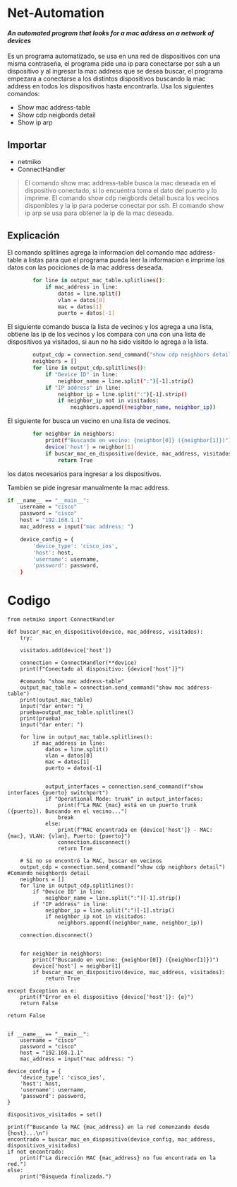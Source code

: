 # Net-Automation
#### _An automated program that looks for a mac address on a network of devices_

Es un programa automatizado, se usa en una red de dispositivos con una misma contraseña, el programa pide una ip para conectarse por ssh a un dispositivo y al ingresar la mac address que se desea buscar, el programa empezara a conectarse a los distintos dispositivos buscando la mac address en todos los dispositivos hasta encontrarla.
Usa los siguientes comandos:
- Show mac address-table
- Show cdp neigbords detail
- Show ip arp 

## Importar
- netmiko
- ConnectHandler

> El comando show mac address-table  busca la mac deseada en el dispositivo conectado, si lo encuentra toma el dato del puerto y lo imprime.
>El comando show cdp neigbords detail busca los vecinos disponibles y la ip para poderse conectar por ssh.
>El comando show ip arp se usa para obtener la ip de la mac deseada.

## Explicación

El comando splitlines agrega la informacion del comando mac address-table a listas para que el programa pueda leer la informacion e imprime los datos con las pociciones de la mac address deseada.
```sh
        for line in output_mac_table.splitlines():
            if mac_address in line:
                datos = line.split()
                vlan = datos[0]
                mac = datos[1]
                puerto = datos[-1]
```

El siguiente comando busca la lista de vecinos y los agrega a una lista, obtiene las ip de los vecinos y los compara con una con una lista de dispositivos ya visitados, si aun no ha sido visitdo lo agrega a la lista.

```sh
        output_cdp = connection.send_command("show cdp neighbors detail")
        neighbors = []
        for line in output_cdp.splitlines():
            if "Device ID" in line:
                neighbor_name = line.split(":")[-1].strip()
            if "IP address" in line:
                neighbor_ip = line.split(":")[-1].strip()
                if neighbor_ip not in visitados:
                    neighbors.append((neighbor_name, neighbor_ip))
```

El siguiente for busca un vecino en una lista de vecinos. 

```sh
        for neighbor in neighbors:
            print(f"Buscando en vecino: {neighbor[0]} ({neighbor[1]})")
            device['host'] = neighbor[1]
            if buscar_mac_en_dispositivo(device, mac_address, visitados):
                return True
```

los datos necesarios para ingresar a los dispositivos.

Tambien se pide ingresar manualmente la mac address.

```sh
if __name__ == "__main__":
    username = "cisco"
    password = "cisco"
    host = "192.168.1.1"
    mac_address = input("mac address: ") 

    device_config = {
        'device_type': 'cisco_ios',
        'host': host,
        'username': username,
        'password': password,
    }
```

# Codigo 

    from netmiko import ConnectHandler

    def buscar_mac_en_dispositivo(device, mac_address, visitados):
        try:
      
        visitados.add(device['host'])

        connection = ConnectHandler(**device)
        print(f"Conectado al dispositivo: {device['host']}")

        #comando "show mac address-table"
        output_mac_table = connection.send_command("show mac address-table")
        print(output_mac_table)
        input("dar enter: ")
        prueba=output_mac_table.splitlines()
        print(prueba)
        input("dar enter: ")

        for line in output_mac_table.splitlines():
            if mac_address in line:
                datos = line.split()
                vlan = datos[0]
                mac = datos[1]
                puerto = datos[-1]

      
                output_interfaces = connection.send_command(f"show interfaces {puerto} switchport")
                if "Operational Mode: trunk" in output_interfaces:
                    print(f"La MAC {mac} está en un puerto trunk ({puerto}). Buscando en el vecino...")
                    break
                else:
                    print(f"MAC encontrada en {device['host']} - MAC: {mac}, VLAN: {vlan}, Puerto: {puerto}")
                    connection.disconnect()
                    return True

        # Si no se encontró la MAC, buscar en vecinos
        output_cdp = connection.send_command("show cdp neighbors detail") #Comando neighbords detail
        neighbors = []
        for line in output_cdp.splitlines():
            if "Device ID" in line:
                neighbor_name = line.split(":")[-1].strip()
            if "IP address" in line:
                neighbor_ip = line.split(":")[-1].strip()
                if neighbor_ip not in visitados:
                    neighbors.append((neighbor_name, neighbor_ip))

        connection.disconnect()

     
        for neighbor in neighbors:
            print(f"Buscando en vecino: {neighbor[0]} ({neighbor[1]})")
            device['host'] = neighbor[1]
            if buscar_mac_en_dispositivo(device, mac_address, visitados):
                return True

    except Exception as e:
        print(f"Error en el dispositivo {device['host']}: {e}")
        return False

    return False


    if __name__ == "__main__":
        username = "cisco"
        password = "cisco"
        host = "192.168.1.1"
        mac_address = input("mac address: ") 

    device_config = {
        'device_type': 'cisco_ios',
        'host': host,
        'username': username,
        'password': password,
    }

    dispositivos_visitados = set()

    print(f"Buscando la MAC {mac_address} en la red comenzando desde {host}...\n")
    encontrado = buscar_mac_en_dispositivo(device_config, mac_address, dispositivos_visitados)
    if not encontrado:
        print(f"La dirección MAC {mac_address} no fue encontrada en la red.")
    else:
        print("Búsqueda finalizada.")

